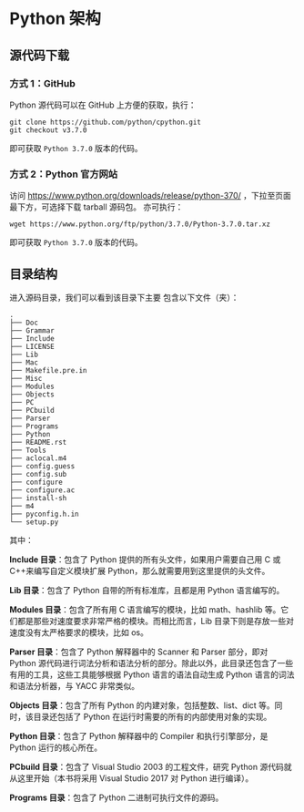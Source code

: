 # Python 架构

## 源代码下载

### 方式 1：GitHub

Python 源代码可以在 GitHub 上方便的获取，执行：

```console
git clone https://github.com/python/cpython.git
git checkout v3.7.0
```

即可获取 `Python 3.7.0` 版本的代码。

### 方式 2：Python 官方网站

访问 https://www.python.org/downloads/release/python-370/ ，下拉至页面最下方，可选择下载 tarball 源码包。
亦可执行：

```console
wget https://www.python.org/ftp/python/3.7.0/Python-3.7.0.tar.xz
```

即可获取 `Python 3.7.0` 版本的代码。

## 目录结构

进入源码目录，我们可以看到该目录下主要 包含以下文件（夹）：

```console
.
├── Doc
├── Grammar
├── Include
├── LICENSE
├── Lib
├── Mac
├── Makefile.pre.in
├── Misc
├── Modules
├── Objects
├── PC
├── PCbuild
├── Parser
├── Programs
├── Python
├── README.rst
├── Tools
├── aclocal.m4
├── config.guess
├── config.sub
├── configure
├── configure.ac
├── install-sh
├── m4
├── pyconfig.h.in
└── setup.py
```

其中：

**Include 目录**：包含了 Python 提供的所有头文件，如果用户需要自己用 C 或 C++来编写自定义模块扩展 Python，那么就需要用到这里提供的头文件。

**Lib 目录**：包含了 Python 自带的所有标准库，且都是用 Python 语言编写的。

**Modules 目录**：包含了所有用 C 语言编写的模块，比如 math、hashlib 等。它们都是那些对速度要求非常严格的模块。而相比而言，Lib 目录下则是存放一些对速度没有太严格要求的模块，比如 os。

**Parser 目录**：包含了 Python 解释器中的 Scanner 和 Parser 部分，即对 Python 源代码进行词法分析和语法分析的部分。除此以外，此目录还包含了一些有用的工具，这些工具能够根据 Python 语言的语法自动生成 Python 语言的词法和语法分析器，与 YACC 非常类似。

**Objects 目录**：包含了所有 Python 的内建对象，包括整数、list、dict 等。同时，该目录还包括了 Python 在运行时需要的所有的内部使用对象的实现。

**Python 目录**：包含了 Python 解释器中的 Compiler 和执行引擎部分，是 Python 运行的核心所在。

**PCbuild 目录**：包含了 Visual Studio 2003 的工程文件，研究 Python 源代码就从这里开始（本书将采用 Visual Studio 2017 对 Python 进行编译）。

**Programs 目录**：包含了 Python 二进制可执行文件的源码。
